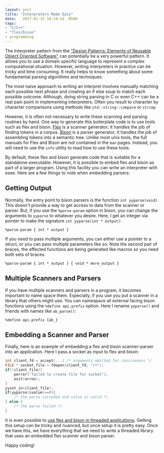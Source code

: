 ```yaml
---
layout: post
title: "Interpreters Made Easy"
date:   2017-01-15 10:14:14 -0500
tags:
- "C/C++"
- "flex/bison"
- programming
---
```



The Interpreter pattern from the ["Design Patterns: Elements of Reusable Object Oriented Software"][designpatterns] can potentially be a very powerful pattern.
It allows you to use a domain specific language to represent a complex computational situation.
However, writing interpreters in practice can be tricky and time consuming.
It really helps to know something about some fundamental parsing algorithms and techniques.

The most naive approach to writing an interpret involves manually matching
each possible next phrase and creating an if else soup to match each possible outcome.
Although, doing string parsing in C or even C++ can be a real pain point in implementing interpreters.
Often you result to character by character comparisons using methods like `std::string::compare` or `strcmp`

However, it is often not necessary to write these scanning and parsing routines by hand.
One way to generate this boilerplate code is to use tools such as flex and bison.
[Flex][flex] is a scanner generator; it handles the job of finding tokens in a corpus.
[Bison][bison] is a parser generator; it handles the job of assembling tokens into a semantic tree.
Unlike most unix tools, the full manuals for Flex and Bison are not contained in the `man` pages.
Instead, you will need to use the `info` utility to read how to use these tools.

By default, these flex and bison generate code that is suitable for a standalone executable.
However, it is possible to embed flex and bison as part of a larger program.
Using this facility you can write an interpreter with ease.
Here are a few things to note when embedding parsers:

## Getting Output

Normally, the entry point to bison parsers is the function `int yyparse(void)`.
This doesn't provide a way to get access to data from the scanner or parser.
But, if you use the `%parse-param` option in bison, you can change the arguments to `yyparse` to whatever you desire.
Here, I get an integer via pointer to make the signature `int yyparse(int * output)`:

```bison
%parse-param { int * output }
```

If you need to pass multiple arguments, you can either use a pointer to a struct, or you can pass multiple parameters like so:
Note the second pair of braces, the effected functions are being generated like macros so you need both sets of braces.


```bison
%parse-param { int * output } { void * more_output }
```

## Multiple Scanners and Parsers

If you have multiple scanners and parsers in a program, it becomes important to name space them.
Especially, if you use you put a scanner in a library that others might use.
You can namespace all external facing bison functions using the `%define api.prefix` option.
Here I rename `yyparse()` and friends  with names like `ab_parse()`:

```bison
%define api.prefix {ab_}
```

## Embedding a Scanner and Parser

Finally, here is an example of embedding a flex and bison scanner-parser into an application.
Here I pass a socket as input to flex and bison:

```c
int client_fd = accept(...) /* arguments omitted for conciseness */
FILE * socket_file = fdopen(client_fd, "r+");
if(!client_file){
	perror("failed to create file for socket");
	exit(errno);
}
yyset_in(client_file);
if(yyparse(&value)==0){ 
	/* the parse succeded and value is valid */
} else {
	/* the parse failed */
}
```

It is even possible to [use flex and bison in threaded applications][reentrant].
Getting this setup can be tricky and nuanced, but once setup it is pretty easy.
Once we have this, we have everything that we need to write a threaded library that uses an embedded flex scanner and bison parser.

Happy coding!

[designpatterns]: https://en.wikipedia.org/wiki/Design_Patterns
[flex]: https://github.com/westes/flex
[bison]: https://www.gnu.org/software/bison
[reentrant]: https://stanislaw.github.io/2016/03/29/reentrant-parser-using-flex-and-bison.html
